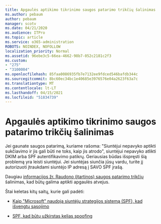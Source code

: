 ```yaml
---
title: Apgaulės aptikimo tikrinimo saugos patarimo trikčių šalinimas
ms.author: pebaum
author: pebaum
manager: scotv
ms.date: 04/21/2020
ms.audience: ITPro
ms.topic: article
ms.service: o365-administration
ROBOTS: NOINDEX, NOFOLLOW
localization_priority: Normal
ms.assetid: 96ebe3c5-66ea-4662-98b7-052c2181c2f3
ms.custom:
- "275"
- "3100004"
ms.openlocfilehash: 85faa0086935fb7e7132ee9fdced546bafdb344c
ms.sourcegitcommit: 8bc60ec34bc1e40685e3976576e04a2623f63a7c
ms.translationtype: MT
ms.contentlocale: lt-LT
ms.lasthandoff: 04/15/2021
ms.locfileid: "51834739"
---
```

# <a name="troubleshooting-the-safety-tip-for-fraud-detection-checks"></a>Apgaulės aptikimo tikrinimo saugos patarimo trikčių šalinimas

Jei gaunate saugos patarimą, kuriame rašoma: "Siuntėjui nepavyko aptikti sukčiavimo ir jis gali būti ne toks, kaip jis atrodo", siuntėjui nepavyko atlikti DKIM arba SPF autentifikavimo patikrų. Geriausias būdas išspręsti šią problemą yra leisti siuntėjui. Jei siuntėjas siunčia jūsų vardu, turite jį autorizuoti įtraukdami siuntėjo IP adresą į SAVO SPF įrašą.
  
Daugiau [informacijos žr. Raudono (įtartinos) saugos patarimo trikčių](https://blogs.msdn.microsoft.com/tzink/2016/11/02/troubleshooting-the-red-suspicious-safety-tip-for-fraud-detection-checks/) šalinimas, kad būtų galima aptikti apgaulės atvejus.
  
Štai keletas kitų saitų, kurie gali padėti:
  
- [Kaip "Microsoft" naudoja siuntėjų strategijos sistemą (SPF), kad išvengtų sąsojimo](https://docs.microsoft.com/microsoft-365/security/office-365-security/how-office-365-uses-spf-to-prevent-spoofing)

- [SPF, kad būtų užkirstas kelias spoofing](https://docs.microsoft.com/microsoft-365/security/office-365-security/set-up-spf-in-office-365-to-help-prevent-spoofing)
